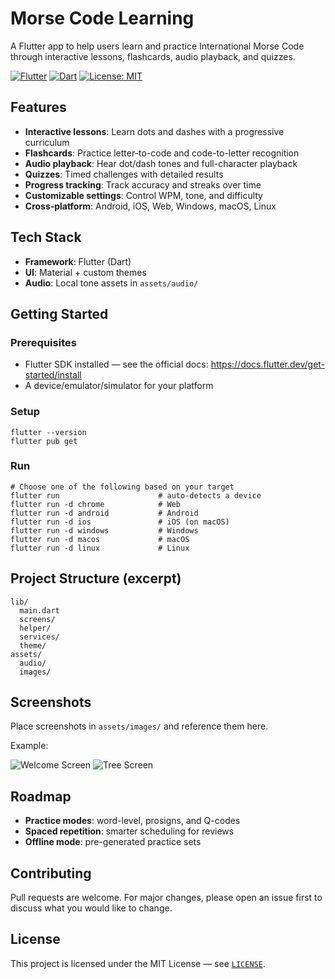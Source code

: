 # Morse Code Learning

A Flutter app to help users learn and practice International Morse Code through interactive lessons, flashcards, audio playback, and quizzes.

[![Flutter](https://img.shields.io/badge/Flutter-3.x-blue)](https://docs.flutter.dev) [![Dart](https://img.shields.io/badge/Dart-3.x-blue)](https://dart.dev) [![License: MIT](https://img.shields.io/badge/License-MIT-green.svg)](LICENSE)

## Features
- **Interactive lessons**: Learn dots and dashes with a progressive curriculum
- **Flashcards**: Practice letter-to-code and code-to-letter recognition
- **Audio playback**: Hear dot/dash tones and full-character playback
- **Quizzes**: Timed challenges with detailed results
- **Progress tracking**: Track accuracy and streaks over time
- **Customizable settings**: Control WPM, tone, and difficulty
- **Cross‑platform**: Android, iOS, Web, Windows, macOS, Linux

## Tech Stack
- **Framework**: Flutter (Dart)
- **UI**: Material + custom themes
- **Audio**: Local tone assets in `assets/audio/`

## Getting Started
### Prerequisites
- Flutter SDK installed — see the official docs: https://docs.flutter.dev/get-started/install
- A device/emulator/simulator for your platform

### Setup
```
flutter --version
flutter pub get
```

### Run
```
# Choose one of the following based on your target
flutter run                      # auto-detects a device
flutter run -d chrome            # Web
flutter run -d android           # Android
flutter run -d ios               # iOS (on macOS)
flutter run -d windows           # Windows
flutter run -d macos             # macOS
flutter run -d linux             # Linux
```

## Project Structure (excerpt)
```
lib/
  main.dart
  screens/
  helper/
  services/
  theme/
assets/
  audio/
  images/
```

## Screenshots
Place screenshots in `assets/images/` and reference them here.

Example:

![Welcome Screen](assets/images/welcome.png)
![Tree Screen](assets/images/tree.png)

## Roadmap
- **Practice modes**: word-level, prosigns, and Q-codes
- **Spaced repetition**: smarter scheduling for reviews
- **Offline mode**: pre-generated practice sets

## Contributing
Pull requests are welcome. For major changes, please open an issue first to discuss what you would like to change.

## License
This project is licensed under the MIT License — see [`LICENSE`](LICENSE).
